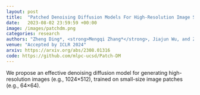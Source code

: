 ```yaml
---
layout: post
title:  "Patched Denoising Diffusion Models For High-Resolution Image Synthesis"
date:   2023-08-02 23:59:59 +00:00
image: /images/patchdm.png
categories: research
authors: "Zheng Ding*, <strong>Mengqi Zhang*</strong>, Jiajun Wu, and Zhuowen Tu."
venue: "Accepted by ICLR 2024"
arxiv: https://arxiv.org/abs/2308.01316
code: https://github.com/mlpc-ucsd/Patch-DM
---
```

We propose an effective denoising diffusion model for generating high-resolution images (e.g., 1024×512), trained on small-size image patches (e.g., 64×64).
